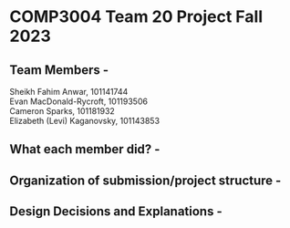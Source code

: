 # COMP3004 Team 20 Project Fall 2023

## Team Members -  
Sheikh Fahim Anwar, 101141744  
Evan MacDonald-Rycroft, 101193506  
Cameron Sparks, 101181932  
Elizabeth (Levi) Kaganovsky, 101143853

## What each member did? -  

## Organization of submission/project structure -  

## Design Decisions and Explanations -


